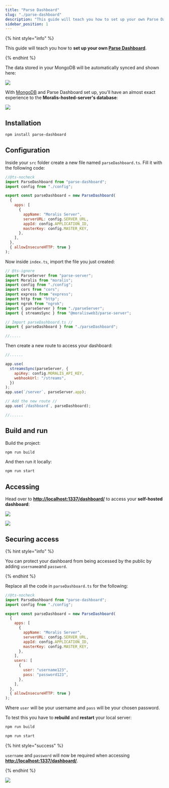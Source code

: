 ```yaml
---
title: "Parse Dashboard"
slug: "./parse-dashboard"
description: "This guide will teach you how to set up your own Parse Dashboard."
sidebar_position: 1
---
```


{% hint style="info" %}

This guide will teach you how to **set up your own [Parse Dashboard](https://github.com/parse-community/parse-dashboard)**.

{% endhint %}

The data stored in your MongoDB will be automatically synced and shown here:

![](images/dashboard-1.webp)

With [MongoDB](/web3-data-api/self-hosting-moralis-server/production-environment-setup#use-mongodb-atlas) and Parse Dashboard set up, you'll have an almost exact experience to the **Moralis-hosted-server's database**:

![](images/dashboard-2.webp)

## Installation

```bash npm2yarn
npm install parse-dashboard
```

## Configuration

Inside your `src` folder create a new file named `parseDashboard.ts`. Fill it with the following code:

```javascript src/parseDashboard.ts
//@ts-nocheck
import ParseDashboard from "parse-dashboard";
import config from "./config";

export const parseDashboard = new ParseDashboard(
  {
    apps: [
      {
        appName: "Moralis Server",
        serverURL: config.SERVER_URL,
        appId: config.APPLICATION_ID,
        masterKey: config.MASTER_KEY,
      },
    ],
  },
  { allowInsecureHTTP: true }
);
```

Now inside `index.ts`, import the file you just created:

```javascript src/index.ts
// @ts-ignore
import ParseServer from "parse-server";
import Moralis from "moralis";
import config from "./config";
import cors from "cors";
import express from "express";
import http from "http";
import ngrok from "ngrok";
import { parseServer } from "./parseServer";
import { streamsSync } from "@moralisweb3/parse-server";

// Import parseDashboard.ts //
import { parseDashboard } from "./parseDashboard";

//.....
```

Then create a new route to access your dashboard:

```javascript src/index.ts
//......

app.use(
  streamsSync(parseServer, {
    apiKey: config.MORALIS_API_KEY,
    webhookUrl: "/streams",
  })
);
app.use(`/server`, parseServer.app);

// Add the new route //
app.use(`/dashboard`, parseDashboard);

//......
```

## Build and run

Build the project:

```bash npm2yarn
npm run build
```

And then run it locally:

```bash npm2yarn
npm run start
```

## Accessing

Head over to **<http://localhost:1337/dashboard/>** to access your **self-hosted dashboard**:

![](images/dashboard-3.webp)

![](images/dashboard-4.webp)

## Securing access

{% hint style="info" %}

You can protect your dashboard from being accessed by the public by adding `username`and `password`.

{% endhint %}

Replace all the code in `parseDashboard.ts` for the following:

```javascript src/parseDashboard.ts
//@ts-nocheck
import ParseDashboard from "parse-dashboard";
import config from "./config";

export const parseDashboard = new ParseDashboard(
  {
    apps: [
      {
        appName: "Moralis Server",
        serverURL: config.SERVER_URL,
        appId: config.APPLICATION_ID,
        masterKey: config.MASTER_KEY,
      },
    ],
    users: [
      {
        user: "username123",
        pass: "password123",
      },
    ],
  },
  { allowInsecureHTTP: true }
);
```

Where `user` will be your username and `pass` will be your chosen password.

To test this you have to **rebuild** and **restart** your local server:

```bash npm2yarn
npm run build
```

```bash npm2yarn
npm run start
```

{% hint style="success" %}

`username` and `password` will now be required when accessing **<http://localhost:1337/dashboard/>**.

{% endhint %}

![](images/6f65c0b-image.webp)
